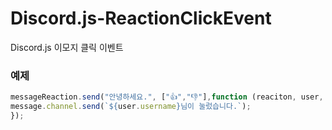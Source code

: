 # Discord.js-ReactionClickEvent
Discord.js 이모지 클릭 이벤트

### 예제
```javascript
messageReaction.send("안녕하세요.", ["👍","👎"],function (reaciton, user, message) {
message.channel.send(`${user.username}님이 눌렀습니다.`);
});
```
